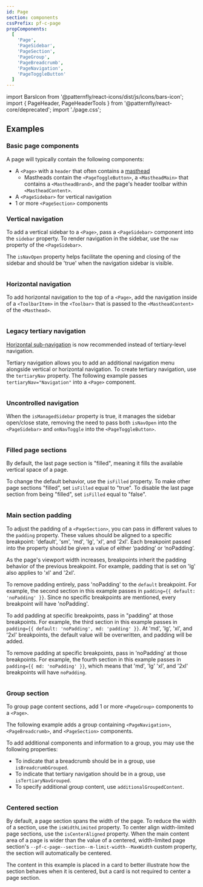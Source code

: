 ```yaml
---
id: Page
section: components
cssPrefix: pf-c-page
propComponents:
  [
    'Page',
    'PageSidebar',
    'PageSection',
    'PageGroup',
    'PageBreadcrumb',
    'PageNavigation',
    'PageToggleButton'
  ]
---
```


import BarsIcon from '@patternfly/react-icons/dist/js/icons/bars-icon';
import {
  PageHeader,
  PageHeaderTools
} from '@patternfly/react-core/deprecated';
import './page.css';

## Examples

### Basic page components

A page will typically contain the following components: 

- A `<Page>` with a `header` that often contains a [masthead](/components/masthead)
  - Mastheads contain the `<PageToggleButton>`, a `<MastheadMain>` that contains a `<MastheadBrand>`, and the page's header toolbar within `<MastheadContent>`. 
- A `<PageSidebar>` for vertical navigation 
- 1 or more `<PageSection>` components

### Vertical navigation

To add a vertical sidebar to a `<Page>`, pass a `<PageSidebar>` component into the `sidebar` property. To render navigation in the sidebar, use the `nav` property of the `<PageSidebar>`. 

The `isNavOpen` property helps facilitate the opening and closing of the sidebar and should be 'true' when the navigation sidebar is visible. 

```ts file="./PageVerticalNav.tsx"
```

### Horizontal navigation

To add horizontal navigation to the top of a `<Page>`, add the navigation inside of a `<ToolbarItem>` in the `<Toolbar>` that is passed to the `<MastheadContent>` of the `<Masthead>`.

```ts file="./PageHorizontalNav.tsx"
```

### Legacy tertiary navigation

[Horizontal sub-navigation](/components/navigation#horizontal-subnav) is now recommended instead of tertiary-level navigation. 

Tertiary navigation allows you to add an additional navigation menu alongside vertical or horizontal navigation. To create tertiary navigation, use the `tertiaryNav` property. The following example passes `tertiaryNav="Navigation"` into a `<Page>` component.

```ts file="./PageTertiaryNav.tsx"
```

### Uncontrolled navigation

When the `isManagedSidebar` property is true, it manages the sidebar open/close state, removing the need to pass both `isNavOpen` into the `<PageSidebar>` and `onNavToggle` into the `<PageToggleButton>`.

```ts file="./PageUncontrolledNav.tsx"
```

### Filled page sections

By default, the last page section is "filled", meaning it fills the available vertical space of a page.

To change the default behavior, use the `isFilled` property. To make other page sections "filled", set `isFilled` equal to "true". To disable the last page section from being "filled", set `isFilled` equal to "false".

```ts file="./PageWithOrWithoutFill.tsx"
```

### Main section padding

To adjust the padding of a `<PageSection>`, you can pass in different values to the `padding` property. These values should be aligned to a specific breakpoint: 'default', 'sm', 'md', 'lg', 'xl', and '2xl'. Each breakpoint passed into the property should be given a value of either ‘padding’ or ‘noPadding’. 

As the page's viewport width increases, breakpoints inherit the padding behavior of the previous breakpoint. For example, padding that is set on 'lg' also applies to 'xl' and '2xl'. 

To remove padding entirely, pass 'noPadding' to the `default` breakpoint. For example, the second section in this example passes in `padding={{ default: 'noPadding' }}`. Since no specific breakpoints are mentioned, every breakpoint will have 'noPadding'.

To add padding at specific breakpoints, pass in "padding" at those breakpoints. For example, the third section in this example passes in `padding={{ default: 'noPadding', md: 'padding' }}`. At 'md', 'lg',  'xl', and '2xl' breakpoints, the default value will be overwritten, and padding will be added.

To remove padding at specific breakpoints, pass in 'noPadding' at those breakpoints. For example, the fourth section in this example passes in `padding={{ md: 'noPadding' }}`, which means that 'md', 'lg'  'xl', and '2xl' breakpoints will have `noPadding`.

```ts file="./PageMainSectionPadding.tsx"
```

### Group section

To group page content sections, add 1 or more `<PageGroup>` components to a `<Page>`. 

The following example adds a group containing `<PageNavigation>`, `<PageBreadcrumb>`, and `<PageSection>` components.

To add additional components and information to a group, you may use the following properties: 

- To indicate that a breadcrumb should be in a group, use `isBreadcrumbGrouped`. 
- To indicate that tertiary navigation should be in a group, use `isTertiaryNavGrouped`.
- To specify additional group content, use `additionalGroupedContent`. 


```ts file="./PageGroupSection.tsx"
```

### Centered section

By default, a page section spans the width of the page. To reduce the width of a section, use the `isWidthLimited` property. To center align width-limited page sections, use the `isCenterAligned` property.  When the main content area of a page is wider than the value of a centered, width-limited page section's `--pf-c-page--section--m-limit-width--MaxWidth` custom property, the section will automatically be centered.

The content in this example is placed in a card to better illustrate how the section behaves when it is centered, but a card is not required to center a page section.

```ts file="./PageCenteredSection.tsx"
```
